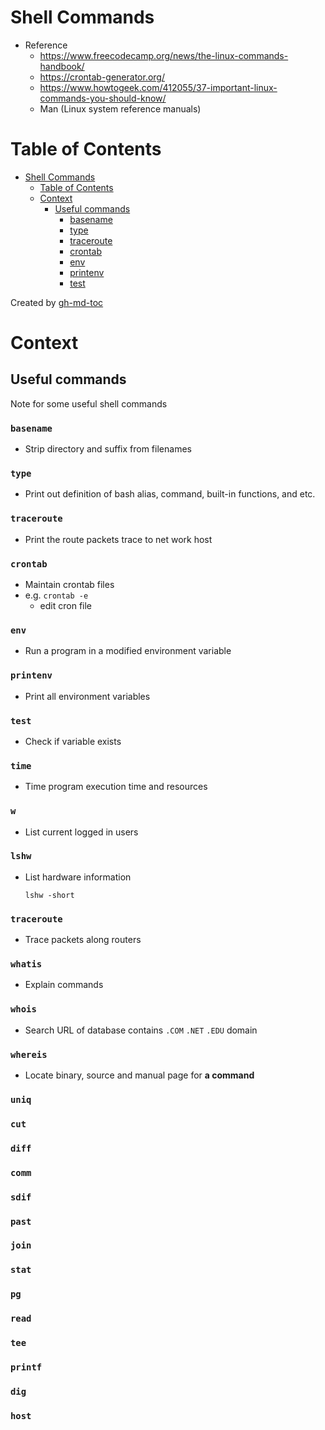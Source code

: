 # Shell Commands
- Reference
    - https://www.freecodecamp.org/news/the-linux-commands-handbook/
    - https://crontab-generator.org/
    - https://www.howtogeek.com/412055/37-important-linux-commands-you-should-know/
    - Man (Linux system reference manuals)

Table of Contents
=================

* [Shell Commands](#shell-commands)
   * [Table of Contents](#table-of-contents)
   * [Context](#context)
      * [Useful commands](#useful-commands)
         * [basename](#basename)
         * [type](#type)
         * [traceroute](#traceroute)
         * [crontab](#crontab)
         * [env](#env)
         * [printenv](#printenv)
         * [test](#test)

Created by [gh-md-toc](https://github.com/ekalinin/github-markdown-toc)

# Context

## Useful commands
Note for some useful shell commands

### `basename`
- Strip directory and suffix from filenames

### `type`
- Print out definition of bash alias, command, built-in functions, and etc.

### `traceroute`
- Print the route packets trace to net work host

### `crontab`
- Maintain crontab files
- e.g. ```crontab -e```
    - edit cron file

### `env`
- Run a program in a modified environment variable

### `printenv`
- Print all environment variables

### `test`
- Check if variable exists

### `time`
- Time program execution time and resources

### `w`
- List current logged in users

### `lshw`
- List hardware information
    ```
    lshw -short
    ```

### `traceroute`
- Trace packets along routers

### `whatis`
- Explain commands

### `whois`
- Search URL of database contains `.COM` `.NET` `.EDU` domain

### `whereis`
- Locate binary, source and manual page for __a command__

### `uniq`
### `cut`
### `diff`
### `comm`
### `sdif`
### `past`
### `join`
### `stat`
### `pg`
### `read`
### `tee`
### `printf`
### `dig`
### `host`
